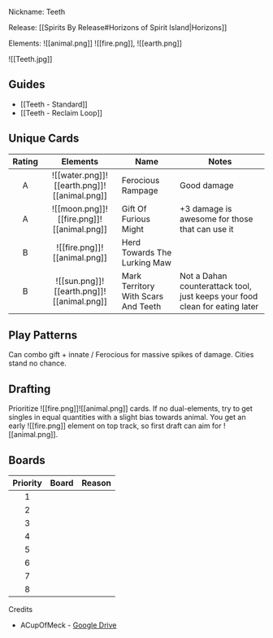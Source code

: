 Nickname: Teeth

Release: [[Spirits By Release#Horizons of Spirit Island|Horizons]]

Elements: ![[animal.png]] ![[fire.png]], ![[earth.png]]

![[Teeth.jpg]]

## Guides
- [[Teeth - Standard]]
- [[Teeth - Reclaim Loop]]

## Unique Cards

| Rating |                  Elements                   | Name                                | Notes                                                                       |
| :----: | :-----------------------------------------: | ----------------------------------- | --------------------------------------------------------------------------- |
|   A    | ![[water.png]]![[earth.png]]![[animal.png]] | Ferocious Rampage                   | Good damage                                                                 |
|   A    |  ![[moon.png]]![[fire.png]]![[animal.png]]  | Gift Of Furious Might               | +3 damage is awesome for those that can use it                              |
|   B    |        ![[fire.png]]![[animal.png]]         | Herd Towards The Lurking Maw        |                                                                             |
|   B    |  ![[sun.png]]![[earth.png]]![[animal.png]]  | Mark Territory With Scars And Teeth | Not a Dahan counterattack tool, just keeps your food clean for eating later |

## Play Patterns

Can combo gift + innate / Ferocious for massive spikes of damage. Cities stand no chance.

## Drafting

Prioritize ![[fire.png]]![[animal.png]] cards. If no dual-elements, try to get singles in equal quantities with a slight bias towards animal. You get an early ![[fire.png]] element on top track, so first draft can aim for ![[animal.png]].

## Boards

| Priority | Board | Reason |
| :------: | :---: | :----- |
|    1     |       |        |
|    2     |       |        |
|    3     |       |        |
|    4     |       |        |
|    5     |       |        |
|    6     |       |        |
|    7     |       |        |
|    8     |       |        |


Credits
- ACupOfMeck - [Google Drive](https://docs.google.com/document/d/1mpj9_d_gRZZTo6Q0LDi1s0fpupyRk9Dvg5Zs4oIfpy0/edit?tab=t.0#heading=h.m2ef9hspmf0e)